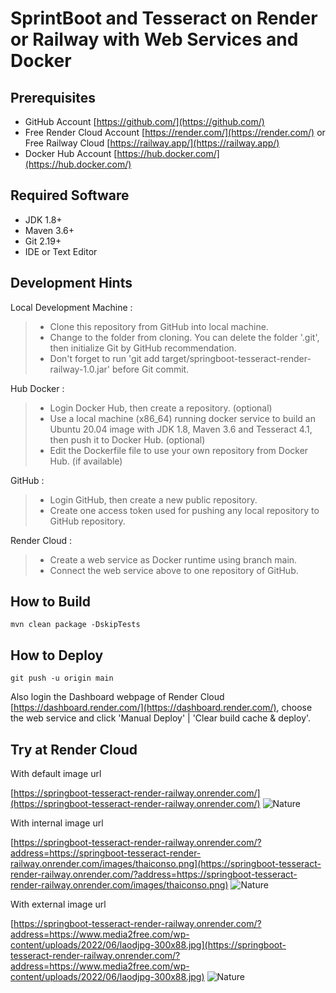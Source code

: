 # SprintBoot and Tesseract on Render or Railway with Web Services and Docker

## Prerequisites

* GitHub Account [https://github.com/](https://github.com/)
* Free Render Cloud Account [https://render.com/](https://render.com/) or Free Railway Cloud [https://railway.app/](https://railway.app/)
* Docker Hub Account [https://hub.docker.com/](https://hub.docker.com/)

## Required Software

* JDK 1.8+
* Maven 3.6+
* Git 2.19+
* IDE or Text Editor

## Development Hints

Local Development Machine :
>* Clone this repository from GitHub into local machine.
>* Change to the folder from cloning. You can delete the folder '.git', then initialize Git by GitHub recommendation.
>* Don't forget to run 'git add target/springboot-tesseract-render-railway-1.0.jar' before Git commit.

Hub Docker :
>* Login Docker Hub, then create a repository. (optional)
>* Use a local machine (x86_64) running docker service to build an Ubuntu 20.04 image with JDK 1.8, Maven 3.6 and 
    Tesseract 4.1, then push it to Docker Hub. (optional)
>* Edit the Dockerfile file to use your own repository from Docker Hub. (if available)

GitHub :
>* Login GitHub, then create a new public repository.
>* Create one access token used for pushing any local repository to GitHub repository.

Render Cloud : 
>* Create a web service as Docker runtime using branch main.
>* Connect the web service above to one repository of GitHub.

## How to Build

```
mvn clean package -DskipTests
```

## How to Deploy

```
git push -u origin main
```

Also login the Dashboard webpage of Render Cloud [https://dashboard.render.com/](https://dashboard.render.com/), 
choose the web service and click 'Manual Deploy' | 'Clear build cache & deploy'.


## Try at Render Cloud

With default image url

[https://springboot-tesseract-render-railway.onrender.com/](https://springboot-tesseract-render-railway.onrender.com/)
![Nature](https://upload.wikimedia.org/wikipedia/commons/thumb/7/74/Computer_modern_sample.svg/1920px-Computer_modern_sample.svg.png)

With internal image url

[https://springboot-tesseract-render-railway.onrender.com/?address=https://springboot-tesseract-render-railway.onrender.com/images/thaiconso.png](https://springboot-tesseract-render-railway.onrender.com/?address=https://springboot-tesseract-render-railway.onrender.com/images/thaiconso.png)
![Nature](https://springboot-tesseract-render-railway.onrender.com/images/thaiconso.png)

With external image url

[https://springboot-tesseract-render-railway.onrender.com/?address=https://www.media2free.com/wp-content/uploads/2022/06/laodjpg-300x88.jpg](https://springboot-tesseract-render-railway.onrender.com/?address=https://www.media2free.com/wp-content/uploads/2022/06/laodjpg-300x88.jpg)
![Nature](https://www.media2free.com/wp-content/uploads/2022/06/laodjpg-300x88.jpg)